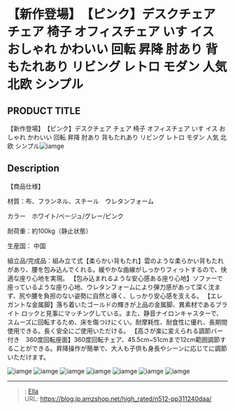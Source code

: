 # 【新作登場】　【ピンク】デスクチェア チェア 椅子 オフィスチェア いす イス おしゃれ かわいい 回転 昇降 肘あり 背もたれあり リビング レトロ モダン 人気 北欧 シンプル


## PRODUCT TITLE 

【新作登場】　【ピンク】デスクチェア チェア 椅子 オフィスチェア いす イス おしゃれ かわいい 回転 昇降 肘あり 背もたれあり リビング レトロ モダン 人気 北欧 シンプル![iamge](https://b2bfiles1.gigab2b.cn/image/wkseller/301/20230405_e2c122fe6c547ee726d0fc5bf8f4a0e4.jpg)

## Description

【商品仕様】

材質：布、フランネル、スチール　ウレタンフォーム


カラー　ホワイト/ベージュ/グレー/ピンク

耐荷重：約100kg（静止状態）

生産国： 中国

組立品/完成品：組み立て式【柔らかい背もたれ】雲のような柔らかい背もたれがあり、腰を包み込んでくれる。緩やかな曲線がしっかりフィっトするので、快適な座り心地を実現。
【包み込まれるような安心感ある座り心地】ソファーで座っているような座り心地、ウレタンフォームにより弾力感があって深く沈まず、尻や腰を負担のない姿勢に自然と導く、しっかり安心感を支える。
【エレガントな金属脚】落ち着いたゴールドの輝きが上品の金属脚、異素材であるブライト ロックと見事にマッチングしている。また、静音ナイロンキャスターで、スムーズに回転するため、床を傷つけにくい。耐摩耗性、耐食性に優れ、長期間使用できる。長く安全にご使用いただける。
【高さが楽に変えられる調節バー付き　360度回転座面】360度回転チェア、45.5cm~51cmまで12cm範囲調節することができる。昇降操作が簡単で、大人も子供も身長やシーンに応じてに調節いただけます。






![iamge](https://b2bfiles1.gigab2b.cn/image/wkseller/301/20230405_c433947db1888a13c172ebc1e09d2afa.jpg)
![iamge](https://b2bfiles1.gigab2b.cn/image/wkseller/301/20230405_73ad6af5124f8cb7d004cf61c687bfc0.jpg)
![iamge](https://b2bfiles1.gigab2b.cn/image/wkseller/301/20230405_0e450abb6bd1aeb35b95380921f82d3c.jpg)
![iamge](https://b2bfiles1.gigab2b.cn/image/wkseller/301/20230405_03dc562a7eec7c1657f056b538d6cc45.jpg)
![iamge](https://b2bfiles1.gigab2b.cn/image/wkseller/301/20230405_c8510497bd99bcfa480425c31179778f.jpg)
![iamge](https://b2bfiles1.gigab2b.cn/image/wkseller/301/20230405_ba9798cd097311b959d0d96b8058b175.jpg)
![iamge](https://b2bfiles1.gigab2b.cn/image/wkseller/301/20230405_6b4cc369c9867e9ded892e2698351d6b.jpg)


---

> : [Ella](https://blog.jp.amzshop.net/)  
> URL: https://blog.jp.amzshop.net/high_rated/n512-pp311240daa/  

